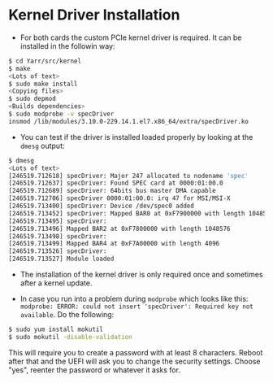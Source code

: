 # Kernel Driver Installation

- For both cards the custom PCIe kernel driver is required. It can be installed in the followin way:
```bash
$ cd Yarr/src/kernel
$ make
<Lots of text>
$ sudo make install
<Copying files>
$ sudo depmod
<Builds dependencies>
$ sudo modprobe -v specDriver
insmod /lib/modules/3.10.0-229.14.1.el7.x86_64/extra/specDriver.ko
```

- You can test if the driver is installed loaded properly by looking at the `dmesg` output:
```bash
$ dmesg
<Lots of text>
[246519.712618] specDriver: Major 247 allocated to nodename 'spec'
[246519.712637] specDriver: Found SPEC card at 0000:01:00.0
[246519.712689] specDriver: 64bits bus master DMA capable
[246519.712706] specDriver 0000:01:00.0: irq 47 for MSI/MSI-X
[246519.713400] specDriver: Device /dev/spec0 added
[246519.713452] specDriver: Mapped BAR0 at 0xF7900000 with length 1048576
[246519.713495] specDriver: 
[246519.713496] Mapped BAR2 at 0xF7800000 with length 1048576
[246519.713498] specDriver: 
[246519.713499] Mapped BAR4 at 0xF7A00000 with length 4096
[246519.713526] specDriver: 
[246519.713527] Module loaded
```

- The installation of the kernel driver is only required once and sometimes after a kernel update.

- In case you run into a problem during ``modprobe`` which looks like this: ``modprobe: ERROR: could not insert 'specDriver': Required key not available``. Do the following:
```bash
$ sudo yum install mokutil
$ sudo mokutil -disable-validation
```
This will require you to create a password with at least 8 characters. Reboot after that and the UEFI will ask you to change the security settings. Choose "yes", reenter the password or whatever it asks for.
